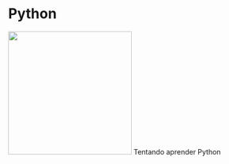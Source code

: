 # Python

<img src="https://media.giphy.com/media/KAq5w47R9rmTuvWOWa/giphy.gif" height="250px">
Tentando aprender Python

